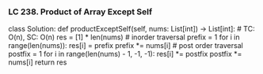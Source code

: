 ### LC 238. Product of Array Except Self
class Solution:
    def productExceptSelf(self, nums: List[int]) -> List[int]:
        # TC: O(n), SC: O(n)
        res = [1] * len(nums)
        # inorder traversal
        prefix = 1
        for i in range(len(nums)):
            res[i] = prefix
            prefix *= nums[i]
        # post order traversal
        postfix = 1
        for i in range(len(nums) - 1, -1, -1):
            res[i] *= postfix
            postfix *= nums[i]
        return res